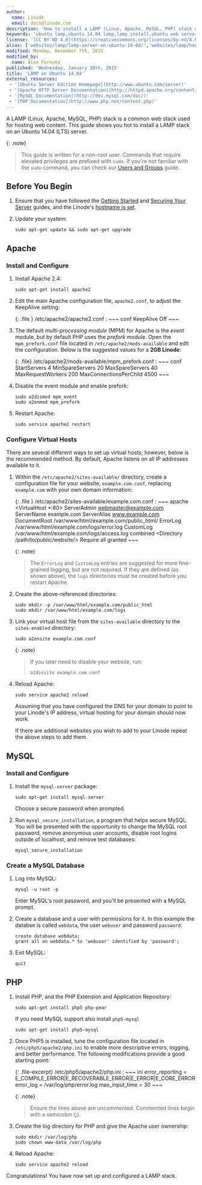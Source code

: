 ```yaml
---
author:
  name: Linode
  email: docs@linode.com
description: 'How to install a LAMP (Linux, Apache, MySQL, PHP) stack on an Ubuntu 14.04 long term support (LTS) system.'
keywords: 'ubuntu lamp,ubuntu 14.04 lamp,lamp install,ubuntu web server,apache,mysql,php,ubuntu 14.04'
license: '[CC BY-ND 4.0](https://creativecommons.org/licenses/by-nd/4.0)'
alias: ['websites/lamp/lamp-server-on-ubuntu-14-04/','websites/lamp/how-to-install-a-lamp-stack-on-ubuntu-14-04/','websites/lamp/lamp-on-ubuntu-14-04/']
modified: Monday, December 7th, 2015
modified_by:
  name: Alex Fornuto
published: 'Wednesday, January 28th, 2015'
title: 'LAMP on Ubuntu 14.04'
external_resources:
 - '[Ubuntu Server Edition Homepage](http://www.ubuntu.com/server)'
 - '[Apache HTTP Server Documentation](http://httpd.apache.org/content/2.4/)'
 - '[MySQL Documentation](http://dev.mysql.com/doc/)'
 - '[PHP Documentation](http://www.php.net/content.php)'
---
```


A LAMP (Linux, Apache, MySQL, PHP) stack is a common web stack used for hosting web content. This guide shows you hot to install a LAMP stack on an Ubuntu 14.04 (LTS) server.

{: .note}
>
>This guide is written for a non-root user. Commands that require elevated privileges are prefixed with `sudo`. If you're not familiar with the `sudo` command, you can check our [Users and Groups](/content/tools-reference/linux-users-and-groups) guide.

## Before You Begin

1.  Ensure that you have followed the [Getting Started](/content/getting-started) and [Securing Your Server](/content/security/securing-your-server) guides, and the Linode's [hostname is set](/content/getting-started#setting-the-hostname).

2.  Update your system:

        sudo apt-get update && sudo apt-get upgrade

## Apache

### Install and Configure

1.  Install Apache 2.4:

        sudo apt-get install apache2

2.  Edit the main Apache configuration file, `apache2.conf`, to adjust the KeepAlive setting:

    {: .file }
    /etc/apache2/apache2.conf
    :   ~~~ conf
        KeepAlive Off
        ~~~

3.  The default *multi-processing module* (MPM) for Apache is the *event* module, but by default PHP uses the *prefork* module. Open the `mpm_prefork.conf` file located in `/etc/apache2/mods-available` and edit the configuration. Below is the suggested values for a **2GB Linode**:

    {: .file}
    /etc/apache2/mods-available/mpm_prefork.conf
    :   ~~~ conf
        <IfModule mpm_prefork_module>
                StartServers            4
                MinSpareServers         20
                MaxSpareServers         40
                MaxRequestWorkers       200
                MaxConnectionsPerChild  4500
        </IfModule>
        ~~~

4.  Disable the event module and enable prefork:

        sudo a2dismod mpm_event
        sudo a2enmod mpm_prefork

5.  Restart Apache:

        sudo service apache2 restart


### Configure Virtual Hosts

There are several different ways to set up virtual hosts; however, below is the recommended method. By default, Apache listens on all IP addresses available to it.

1.  Within the `/etc/apache2/sites-available/` directory, create a configuration file for your website, `example.com.conf`, replacing `example.com` with your own domain information:

    {: .file }
    /etc/apache2/sites-available/example.com.conf
    :   ~~~ apache
        <VirtualHost *:80>
             ServerAdmin webmaster@example.com
             ServerName example.com
             ServerAlias www.example.com
             DocumentRoot /var/www/html/example.com/public_html/
             ErrorLog /var/www/html/example.com/logs/error.log
             CustomLog /var/www/html/example.com/logs/access.log combined
             <Directory /path/to/public/website/>
                Require all granted
             </Directory>
        </VirtualHost>
        ~~~

    {: .note}
    >
    >The `ErrorLog` and `CustomLog` entries are suggested for more fine-grained logging, but are not required. If they are defined (as shown above), the `logs` directories must be created before you restart Apache.

2.  Create the above-referenced directories:

        sudo mkdir -p /var/www/html/example.com/public_html
        sudo mkdir /var/www/html/example.com/logs

3.  Link your virtual host file from the `sites-available` directory to the `sites-enabled` directory:

        sudo a2ensite example.com.conf

    {: .note}
    >
    >If you later need to disable your website, run:
    >
    >     a2dissite example.com.conf

4.  Reload Apache:

        sudo service apache2 reload

    Assuming that you have configured the DNS for your domain to point to your Linode's IP address, virtual hosting for your domain should now work.

    If there are additional websites you wish to add to your Linode repeat the above steps to add them.


## MySQL

### Install and Configure

1.  Install the `mysql-server` package:

        sudo apt-get install mysql-server

    Choose a secure password when prompted.

2.  Run `mysql_secure_installation`, a program that helps secure MySQL. You will be presented with the opportunity to change the MySQL root password, remove anonymous user accounts, disable root logins outside of localhost, and remove test databases:

        mysql_secure_installation

### Create a MySQL Database

1.  Log into MySQL:

        mysql -u root -p

    Enter MySQL's root password, and you'll be presented with a MySQL prompt.

4.  Create a database and a user with permissions for it. In this example the databse is called `webdata`, the user `webuser` and password `password`:

        create database webdata;
        grant all on webdata.* to 'webuser' identified by 'password';

5.  Exit MySQL:

        quit

## PHP

1.  Install PHP, and the PHP Extension and Application Repository:

        sudo apt-get install php5 php-pear

    If you need MySQL support also install `php5-mysql`

        sudo apt-get install php5-mysql

2.  Once PHP5 is installed, tune the configuration file located in `/etc/php5/apache2/php.ini` to enable more descriptive errors, logging, and better performance. The following modifications provide a good starting point:

    {: .file-excerpt}
    /etc/php5/apache2/php.ini
    :   ~~~ ini
        error_reporting = E_COMPILE_ERROR|E_RECOVERABLE_ERROR|E_ERROR|E_CORE_ERROR
        error_log = /var/log/php/error.log
        max_input_time = 30
        ~~~

    {: .note}
    >
    >Ensure the lines above are uncommented. Commented lines begin with a semicolon (**;**).

3.  Create the log directory for PHP and give the Apache user ownership:

        sudo mkdir /var/log/php
        sudo chown www-data /var/log/php

4.  Reload Apache:

        sudo service apache2 reload

Congratulations! You have now set up and configured a LAMP stack.
